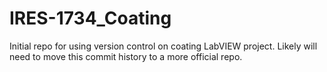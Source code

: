 # IRES-1734_Coating
Initial repo for using version control on coating LabVIEW project. Likely will need to move this commit history to a more official repo.
